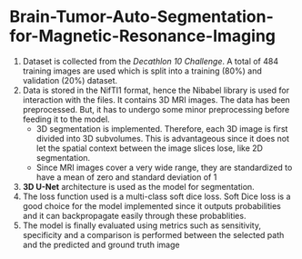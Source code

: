 # Brain-Tumor-Auto-Segmentation-for-Magnetic-Resonance-Imaging

1. Dataset is collected from the _Decathlon 10 Challenge_. 
   A total of 484 training images are used which is split into a training (80%) and validation (20%) dataset.
2. Data is stored in the NifTI1 format, hence the Nibabel library is used for interaction with the files. It contains 3D MRI images.
   The data has been preprocessed. But, it has to undergo some minor preprocessing before feeding it to the model. 
   - 3D segmentation is implemented. Therefore, each 3D image is first divided into 3D subvolumes. This is advantageous since it does not let the spatial context between the image slices lose, like 2D segmentation.
   - Since MRI images cover a very wide range, they are standardized to have a mean of zero and standard deviation of 1
2. __3D U-Net__ architecture is used as the model for segmentation. 
3. The loss function used is a multi-class soft dice loss. Soft Dice loss is a good choice for the model implemented since it outputs probabilities and it can backpropagate easily through these probablities.
4. The model is finally evaluated using metrics such as sensitivity, specificity and a comparison is performed between the selected path and the predicted and ground truth image


